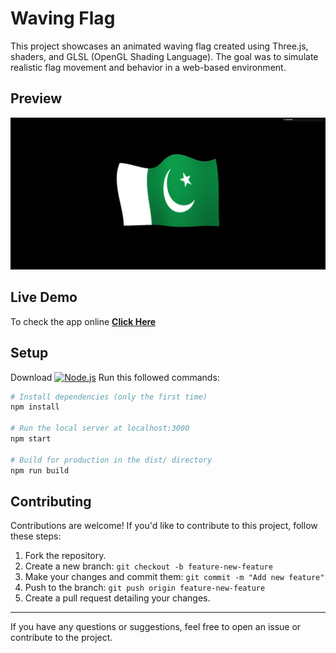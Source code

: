 # Waving Flag

This project showcases an animated waving flag created using Three.js, shaders, and GLSL (OpenGL Shading Language). The goal was to simulate realistic flag movement and behavior in a web-based environment.

## Preview

<img src="/preview//Waving Flag Preview Screenshot.png" alt="Waving Flag" width="720">

## Live Demo

To check the app online [**Click Here**](https://waving-flag.vercel.app/)

## Setup

Download <a href="https://nodejs.org/en/download/"><img src="https://www.cdnlogo.com/logos/n/88/nodejs.svg" alt="Node.js" width="100"></a>
Run this followed commands:

```bash
# Install dependencies (only the first time)
npm install

# Run the local server at localhost:3000
npm start

# Build for production in the dist/ directory
npm run build
```

## Contributing

Contributions are welcome! If you'd like to contribute to this project, follow these steps:

1. Fork the repository.
2. Create a new branch: `git checkout -b feature-new-feature`
3. Make your changes and commit them: `git commit -m "Add new feature"`
4. Push to the branch: `git push origin feature-new-feature`
5. Create a pull request detailing your changes.

---

If you have any questions or suggestions, feel free to open an issue or contribute to the project.

